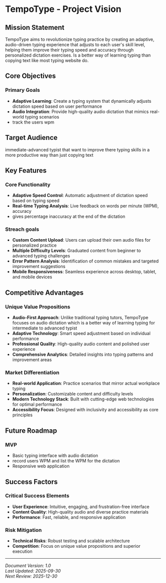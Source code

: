 # TempoType - Project Vision

## Mission Statement

TempoType aims to revolutionize typing practice by creating an adaptive, audio-driven typing experience that adjusts to each user's skill level, helping them improve their typing speed and accuracy through personalized dictation exercises. Is a better way of learning typing than copying text like most typing website do.



## Core Objectives

### Primary Goals
- **Adaptive Learning**: Create a typing system that dynamically adjusts dictation speed based on user performance
- **Audio Integration**: Provide high-quality audio dictation that mimics real-world typing scenarios
- track the users wpm


## Target Audience

immediate-advanced typist that want to improve there typing skills in a more productive way than just copying text

## Key Features

### Core Functionality
- **Adaptive Speed Control**: Automatic adjustment of dictation speed based on typing  speed
- **Real-time Typing Analysis**: Live feedback on words per minute (WPM), accuracy
- gives percentage inaccuracy at the end of the dictation


### Streach goals
- **Custom Content Upload**: Users can upload their own audio files for personalized practice
- **Multiple Difficulty Levels**: Graduated content from beginner to advanced typing challenges
- **Error Pattern Analysis**: Identification of common mistakes and targeted improvement suggestions
- **Mobile Responsiveness**: Seamless experience across desktop, tablet, and mobile devices


## Competitive Advantages

### Unique Value Propositions
- **Audio-First Approach**: Unlike traditional typing tutors, TempoType focuses on audio dictation which is a better way of learning typing for intermediate to advanced typist 
- **Adaptive Technology**: Smart speed adjustment based on individual performance
- **Professional Quality**: High-quality audio content and polished user experience
- **Comprehensive Analytics**: Detailed insights into typing patterns and improvement areas

### Market Differentiation
- **Real-world Application**: Practice scenarios that mirror actual workplace typing
- **Personalization**: Customizable content and difficulty levels
- **Modern Technology Stack**: Built with cutting-edge web technologies for optimal performance
- **Accessibility Focus**: Designed with inclusivity and accessibility as core principles

## Future Roadmap

### MVP 
- Basic typing interface with audio dictation
- record users WPM and list the WPM for the dictation
- Responsive web application







## Success Factors

### Critical Success Elements
- **User Experience**: Intuitive, engaging, and frustration-free interface
- **Content Quality**: High-quality audio and diverse practice materials
- **Performance**: Fast, reliable, and responsive application


### Risk Mitigation
- **Technical Risks**: Robust testing and scalable architecture
- **Competition**: Focus on unique value propositions and superior execution


---

*Document Version: 1.0*  
*Last Updated: 2025-09-30*  
*Next Review: 2025-12-30*
